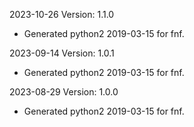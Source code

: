 2023-10-26 Version: 1.1.0
- Generated python2 2019-03-15 for fnf.

2023-09-14 Version: 1.0.1
- Generated python2 2019-03-15 for fnf.

2023-08-29 Version: 1.0.0
- Generated python2 2019-03-15 for fnf.

